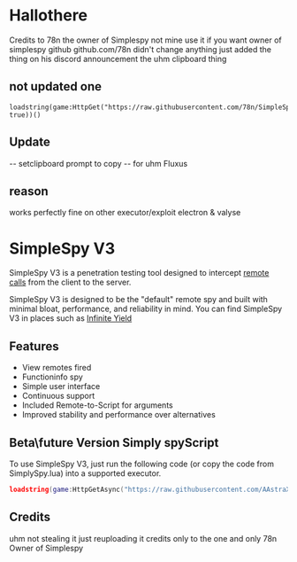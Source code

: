 # Hallothere
Credits to 78n the owner of Simplespy 
not mine use it if you want 
owner of simplespy github
github.com/78n
didn't change anything just added the thing on his discord announcement the uhm clipboard thing

## not updated one
```
loadstring(game:HttpGet("https://raw.githubusercontent.com/78n/SimpleSpy/main/SimpleSpySource.lua", true))()
```


## Update
-- setclipboard prompt to copy 
-- for uhm Fluxus


## reason
 works perfectly fine on other executor/exploit
electron & valyse 


# SimpleSpy V3

SimpleSpy V3 is a penetration testing tool designed to intercept [remote calls](https://developer.roblox.com/en-us/articles/Remote-Functions-and-Events) from the client to the server.

SimpleSpy V3 is designed to be the "default" remote spy and built with minimal bloat, performance, and reliability in mind. You can find SimpleSpy V3 in places such as [Infinite Yield](https://github.com/EdgeIY/infiniteyield)

## Features
- View remotes fired
- Functioninfo spy
- Simple user interface
- Continuous support
- Included Remote-to-Script for arguments
- Improved stability and performance over alternatives

## Beta\future Version Simply spyScript
To use SimpleSpy V3, just run the following code (or copy the code from SimplySpy.lua) into a supported executor.
```lua
loadstring(game:HttpGetAsync("https://raw.githubusercontent.com/AAstraX/Hallothere/Scripts/SimpleSpyBy78n"))()
```

## Credits
uhm not stealing it just reuploading it  credits only to the one and only 78n Owner of Simplespy 
